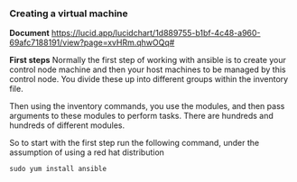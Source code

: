 ### Creating a virtual machine

**Document**
https://lucid.app/lucidchart/1d889755-b1bf-4c48-a960-69afc7188191/view?page=xvHRm.qhwOQq#

**First steps**
Normally the first step of working with ansible is to create your control node machine and then your host machines to be managed by this control node.
You divide these up into different groups within the inventory file.

Then using the inventory commands, you use the modules, and then pass arguments to these modules to perform tasks.
There are hundreds and hundreds of different modules.

So to start with the first step run the following command, under the assumption of using a red hat distribution

```console
sudo yum install ansible
```
